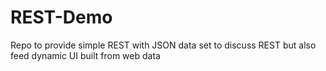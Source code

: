 # REST-Demo
Repo to provide simple REST with JSON data set to discuss REST but also feed dynamic UI built from web data
